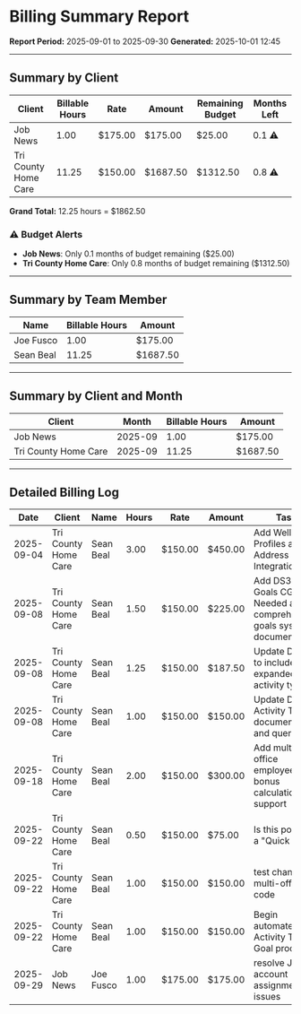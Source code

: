 # Billing Summary Report

**Report Period:** 2025-09-01 to 2025-09-30
**Generated:** 2025-10-01 12:45

---

## Summary by Client

| Client | Billable Hours | Rate | Amount | Remaining Budget | Months Left |
|--------|----------------|------|--------|------------------|-------------|
| Job News | 1.00 | $175.00 | $175.00 | $25.00 | 0.1 ⚠️ |
| Tri County Home Care | 11.25 | $150.00 | $1687.50 | $1312.50 | 0.8 ⚠️ |

**Grand Total:** 12.25 hours = $1862.50

### ⚠️ Budget Alerts

- **Job News**: Only 0.1 months of budget remaining ($25.00)
- **Tri County Home Care**: Only 0.8 months of budget remaining ($1312.50)

---

## Summary by Team Member

| Name | Billable Hours | Amount |
|------|----------------|--------|
| Joe Fusco | 1.00 | $175.00 |
| Sean Beal | 11.25 | $1687.50 |

---

## Summary by Client and Month

| Client | Month | Billable Hours | Amount |
|--------|-------|----------------|--------|
| Job News | 2025-09 | 1.00 | $175.00 |
| Tri County Home Care | 2025-09 | 11.25 | $1687.50 |

---

## Detailed Billing Log

| Date | Client | Name | Hours | Rate | Amount | Task |
|------|--------|------|-------|------|--------|------|
| 2025-09-04 | Tri County Home Care | Sean Beal | 3.00 | $150.00 | $450.00 | Add WellSky Profiles and Address Integration |
| 2025-09-08 | Tri County Home Care | Sean Beal | 1.50 | $150.00 | $225.00 | Add DS319 Goals CG Needed and comprehensive goals system documentation |
| 2025-09-08 | Tri County Home Care | Sean Beal | 1.25 | $150.00 | $187.50 | Update DS304 to include expanded activity types |
| 2025-09-08 | Tri County Home Care | Sean Beal | 1.00 | $150.00 | $150.00 | Update DS304 Activity Tags documentation and query filter |
| 2025-09-18 | Tri County Home Care | Sean Beal | 2.00 | $150.00 | $300.00 | Add multi-office employee bonus calculation support |
| 2025-09-22 | Tri County Home Care | Sean Beal | 0.50 | $150.00 | $75.00 | Is this possible a "Quick Fix" |
| 2025-09-22 | Tri County Home Care | Sean Beal | 1.00 | $150.00 | $150.00 | test changes to multi-office code |
| 2025-09-22 | Tri County Home Care | Sean Beal | 1.00 | $150.00 | $150.00 | Begin automated Activity Tag & Goal process |
| 2025-09-29 | Job News | Joe Fusco | 1.00 | $175.00 | $175.00 | resolve JN account assignment issues |
